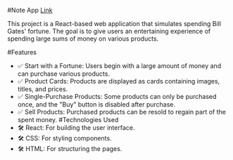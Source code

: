 #Note App
[Link](https://note-app-drab-ten.vercel.app/)

This project is a React-based web application that simulates spending Bill Gates' fortune. The goal is to give users an entertaining experience of spending large sums of money on various products.

#Features
- ✅ Start with a Fortune: Users begin with a large amount of money and can purchase various products.
- ✅ Product Cards: Products are displayed as cards containing images, titles, and prices.
- ✅ Single-Purchase Products: Some products can only be purchased once, and the "Buy" button is disabled after purchase.
- ✅ Sell Products: Purchased products can be resold to regain part of the spent money.
#Technologies Used
- 🛠️ React: For building the user interface.
- 🛠️ CSS: For styling components.
- 🛠️ HTML: For structuring the pages.
